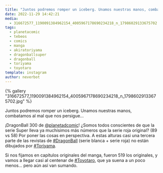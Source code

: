 ```yaml
---
title: "Juntos podremos romper un iceberg. Unamos nuestras manos, combatamos al mal que nos persigue"
date: 2022-11-29 14:42:21
media: 
  - 316672577_1190091384962154_4005967178690234218_n_17986029133675702.jpg
tags: 
  - planetacomic
  - tebeos
  - comics
  - manga
  - akiratoriyama
  - dragonballsuper
  - dragonball
  - toriyama
  - toyotaro
template: instagram
author: neverbot
---
```


{% gallery "316672577_1190091384962154_4005967178690234218_n_17986029133675702.jpg" %}

Juntos podremos romper un iceberg. Unamos nuestras manos, combatamos al mal que nos persigue...

¡DragonBall 300 de [@planetadcomic](https://instagram.com/planetadcomic)! ¿Somos todos conscientes de que la serie Super lleva ya muchísimos más números que la serie roja original? (89 vs 58) Por poner las cosas en perspectiva. A estas alturas casi una tercera parte de las revistas de [#DragonBall](/etiquetas/dragonball) (serie blanca + serie roja) no están dibujados por [#Toriyama](/etiquetas/toriyama).

Si nos fijamos en capítulos originales del manga, fueron 519 los originales, y vamos a llegar casi al centenar de [#Toyotaro](/etiquetas/toyotaro), que ya suena a un poco menos... pero aún así van sumando.
